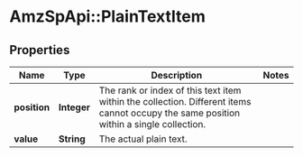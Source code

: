 # AmzSpApi::PlainTextItem

## Properties
Name | Type | Description | Notes
------------ | ------------- | ------------- | -------------
**position** | **Integer** | The rank or index of this text item within the collection. Different items cannot occupy the same position within a single collection. | 
**value** | **String** | The actual plain text. | 

